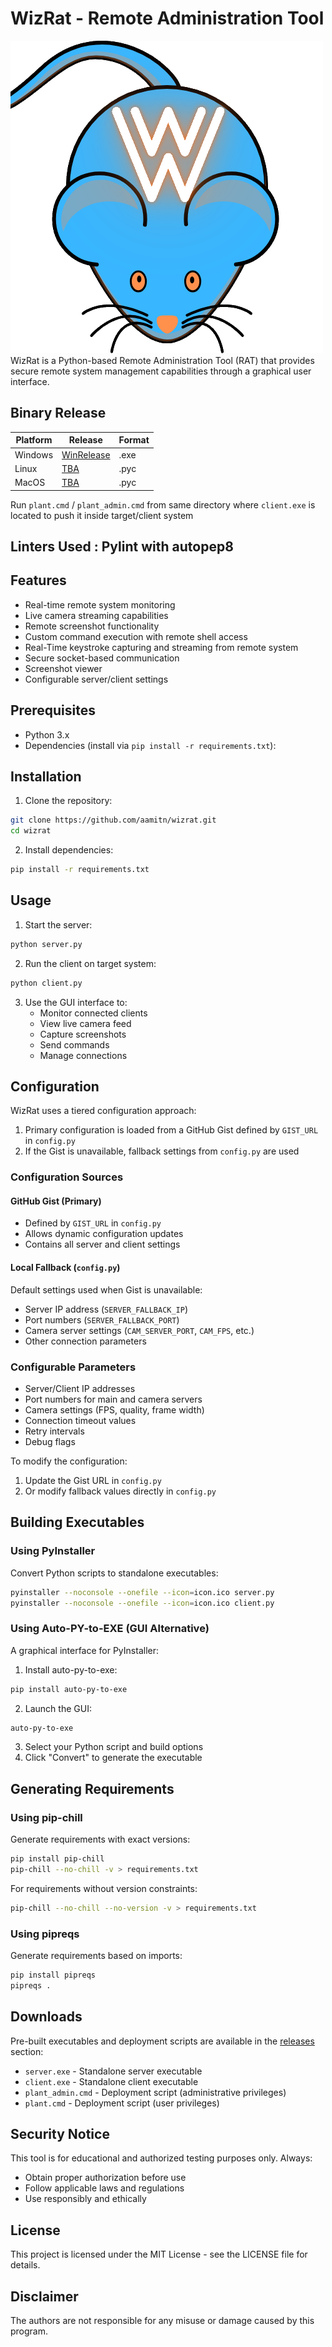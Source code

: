 # WizRat - Remote Administration Tool
<img src="https://github.com/aamitn/wizrat/blob/7833f604cc688ea41223964a1a9f6840ab31eeda/assets/icon.png">
WizRat is a Python-based Remote Administration Tool (RAT) that provides secure remote system management capabilities through a graphical user interface.


## Binary Release

| **Platform** | **Release**                                                         | **Format** |
|--------------|---------------------------------------------------------------------|------------|
| Windows      | [WinRelease](https://github.com/aamitn/wizrat/releases/tag/0.6.0)   | .exe       |
| Linux        | [TBA](#)                                                            | .pyc       |
| MacOS        | [TBA](#)                                                            | .pyc       |


Run `plant.cmd` / `plant_admin.cmd` from same directory where `client.exe` is located to push it inside target/client system

## Linters Used : Pylint with autopep8

## Features

- Real-time remote system monitoring
- Live camera streaming capabilities 
- Remote screenshot functionality
- Custom command execution with remote shell access
- Real-Time keystroke capturing and streaming from remote system
- Secure socket-based communication
- Screenshot viewer
- Configurable server/client settings

## Prerequisites

- Python 3.x
- Dependencies (install via `pip install -r requirements.txt`):

## Installation

1. Clone the repository:
```sh
git clone https://github.com/aamitn/wizrat.git
cd wizrat
```

2. Install dependencies:
```sh
pip install -r requirements.txt
```

## Usage

1. Start the server:
```sh
python server.py
```

2. Run the client on target system:
```sh
python client.py
```

3. Use the GUI interface to:
   - Monitor connected clients
   - View live camera feed
   - Capture screenshots
   - Send commands
   - Manage connections

## Configuration

WizRat uses a tiered configuration approach:

1. Primary configuration is loaded from a GitHub Gist defined by `GIST_URL` in `config.py`
2. If the Gist is unavailable, fallback settings from `config.py` are used

### Configuration Sources

#### GitHub Gist (Primary)
- Defined by `GIST_URL` in `config.py`
- Allows dynamic configuration updates
- Contains all server and client settings

#### Local Fallback (`config.py`)
Default settings used when Gist is unavailable:
- Server IP address (`SERVER_FALLBACK_IP`)
- Port numbers (`SERVER_FALLBACK_PORT`)
- Camera server settings (`CAM_SERVER_PORT`, `CAM_FPS`, etc.)
- Other connection parameters

### Configurable Parameters

- Server/Client IP addresses
- Port numbers for main and camera servers
- Camera settings (FPS, quality, frame width)
- Connection timeout values
- Retry intervals
- Debug flags

To modify the configuration:
1. Update the Gist URL in `config.py`
2. Or modify fallback values directly in `config.py`


## Building Executables

### Using PyInstaller
Convert Python scripts to standalone executables:
```sh
pyinstaller --noconsole --onefile --icon=icon.ico server.py
pyinstaller --noconsole --onefile --icon=icon.ico client.py
```

### Using Auto-PY-to-EXE (GUI Alternative)
A graphical interface for PyInstaller:
1. Install auto-py-to-exe:
```sh
pip install auto-py-to-exe
```
2. Launch the GUI:
```sh
auto-py-to-exe
```
3. Select your Python script and build options
4. Click "Convert" to generate the executable

## Generating Requirements

### Using pip-chill
Generate requirements with exact versions:
```sh
pip install pip-chill
pip-chill --no-chill -v > requirements.txt
```

For requirements without version constraints:
```sh
pip-chill --no-chill --no-version -v > requirements.txt
```

### Using pipreqs
Generate requirements based on imports:
```sh
pip install pipreqs
pipreqs .
```

## Downloads

Pre-built executables and deployment scripts are available in the [releases](https://github.com/yourusername/wizrat/releases) section:
- `server.exe` - Standalone server executable
- `client.exe` - Standalone client executable
- `plant_admin.cmd` - Deployment script (administrative privileges)
- `plant.cmd` - Deployment script (user privileges)


## Security Notice

This tool is for educational and authorized testing purposes only. Always:
- Obtain proper authorization before use
- Follow applicable laws and regulations
- Use responsibly and ethically

## License

This project is licensed under the MIT License - see the LICENSE file for details.

## Disclaimer

The authors are not responsible for any misuse or damage caused by this program.

